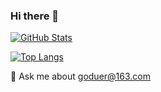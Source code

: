 ### Hi there 👋

[![GitHub Stats](https://github-readme-stats.vercel.app/api?username=shanksgx&theme=dark&show_icons=true&hide=issues,contribs)](https://github.com/shanksgx/)

[![Top Langs](https://github-readme-stats.vercel.app/api/top-langs/?username=shanksgx&theme=dark&hide=jupyter%20notebook,php,vue,html,css,go,python,java&langs_count=8&layout=compact)](https://github.com/shanksgx/)

💬 Ask me about goduer@163.com
